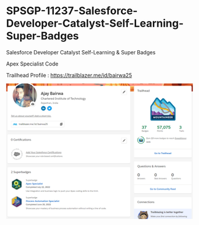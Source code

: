 # SPSGP-11237-Salesforce-Developer-Catalyst-Self-Learning-Super-Badges
Salesforce Developer Catalyst Self-Learning &amp; Super Badges

Apex Specialist Code

Trailhead Profile : https://trailblazer.me/id/bairwa25

![profile](image.png)
